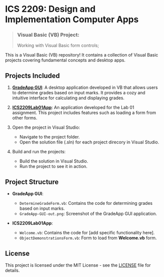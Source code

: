 # ICS 2209: Design and Implementation Computer Apps
> ### Visual Basic (VB) Project:  
> Working with Visual Basic form controls;  

This is a Visual Basic (VB) repository! It contains a collection of Visual Basic projects covering fundamental concepts and desktop apps.

## Projects Included

1. [**GradeApp GUI**](./GradeApp-GUI/): A desktop application developed in VB that allows users to determine grades based on input marks. It provides a cozy and intuitive interface for calculating and displaying grades.

2. [**ICS2209Lab01App**](./ICS2209Lab01App/): An application developed for the Lab 01 assignment. This project includes features such as loading a form from other forms.

1. Open the project in Visual Studio:
   - Navigate to the project folder.
   - Open the solution file (.sln) for each project direcory in Visual Studio.

2. Build and run the projects:
   - Build the solution in Visual Studio.
   - Run the project to see it in action.

## Project Structure

- **GradeApp GUI**:
  - `DetermineGradeForm.vb`: Contains the code for determining grades based on input marks.
  - `GradeApp-GUI-out.png`: Screenshot of the GradeApp GUI application.

- **ICS2209Lab01App**:
  - `Welcome.vb`: Contains the code for [add specific functionality here].
  - `ObjectDemonstrationsForm.vb`: Form to load from **Welcome.vb** form.

## License

This project is licensed under the MIT License - see the [LICENSE](LICENSE) file for details.
